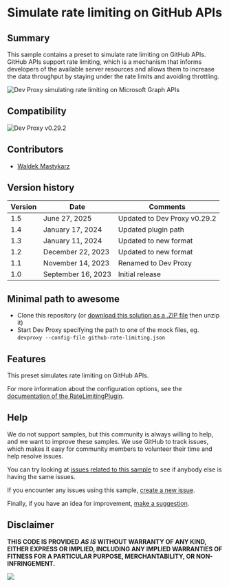 # Simulate rate limiting on GitHub APIs

## Summary

This sample contains a preset to simulate rate limiting on GitHub APIs. GitHub APIs support rate limiting, which is a mechanism that informs developers of the available server resources and allows them to increase the data throughput by staying under the rate limits and avoiding throttling.

![Dev Proxy simulating rate limiting on Microsoft Graph APIs](assets/screenshot.png)

## Compatibility

![Dev Proxy v0.29.2](https://aka.ms/devproxy/badge/v0.29.2)

## Contributors

- [Waldek Mastykarz](https://github.com/waldekmastykarz)

## Version history

Version|Date|Comments
-------|----|--------
1.5|June 27, 2025|Updated to Dev Proxy v0.29.2
1.4|January 17, 2024|Updated plugin path
1.3|January 11, 2024|Updated to new format
1.2|December 22, 2023|Updated to new format
1.1|November 14, 2023|Renamed to Dev Proxy
1.0|September 16, 2023|Initial release

## Minimal path to awesome

- Clone this repository (or [download this solution as a .ZIP file](https://pnp.github.io/download-partial/?url=https://github.com/pnp/proxy-samples/tree/main/samples/github-rate-limiting) then unzip it)
- Start Dev Proxy specifying the path to one of the mock files, eg. `devproxy --config-file github-rate-limiting.json`

## Features

This preset simulates rate limiting on GitHub APIs.

For more information about the configuration options, see the [documentation of the RateLimitingPlugin](https://learn.microsoft.com/microsoft-cloud/dev/dev-proxy/technical-reference/ratelimitingplugin).

## Help

We do not support samples, but this community is always willing to help, and we want to improve these samples. We use GitHub to track issues, which makes it easy for  community members to volunteer their time and help resolve issues.

You can try looking at [issues related to this sample](https://github.com/pnp/proxy-samples/issues?q=label%3A%22sample%3A%github-rate-limiting%22) to see if anybody else is having the same issues.

If you encounter any issues using this sample, [create a new issue](https://github.com/pnp/proxy-samples/issues/new).

Finally, if you have an idea for improvement, [make a suggestion](https://github.com/pnp/proxy-samples/issues/new).

## Disclaimer

**THIS CODE IS PROVIDED *AS IS* WITHOUT WARRANTY OF ANY KIND, EITHER EXPRESS OR IMPLIED, INCLUDING ANY IMPLIED WARRANTIES OF FITNESS FOR A PARTICULAR PURPOSE, MERCHANTABILITY, OR NON-INFRINGEMENT.**

![](https://m365-visitor-stats.azurewebsites.net/SamplesGallery/pnp-devproxy-github-rate-limiting)
